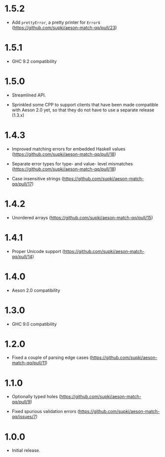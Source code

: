 1.5.2
=====

  * Add `prettyError`, a pretty printer for `Error`s (https://github.com/supki/aeson-match-qq/pull/23)

1.5.1
=====

  * GHC 9.2 compatibility

1.5.0
=====

  * Streamlined API.

  * Sprinkled some CPP to support clients that have been made compatible
    with Aeson 2.0 yet, so that they do not have to use a separate release (1.3.x)

1.4.3
=====

  * Improved matching errors for embedded Haskell values (https://github.com/supki/aeson-match-qq/pull/18)

  * Separate error types for type- and value- level mismatches (https://github.com/supki/aeson-match-qq/pull/18)

  * Case insensitive strings (https://github.com/supki/aeson-match-qq/pull/17)

1.4.2
=====

  * Unordered arrays (https://github.com/supki/aeson-match-qq/pull/15)

1.4.1
=====

  * Proper Unicode support (https://github.com/supki/aeson-match-qq/pull/14)

1.4.0
=====

  * Aeson 2.0 compatibility

1.3.0
=====

  * GHC 9.0 compatibility

1.2.0
=====

  * Fixed a couple of parsing edge cases (https://github.com/supki/aeson-match-qq/pull/11)

1.1.0
=====

  * Optionally typed holes (https://github.com/supki/aeson-match-qq/pull/9)

  * Fixed spurious validation errors (https://github.com/supki/aeson-match-qq/issues/7)

1.0.0
=====

  * Initial release.
